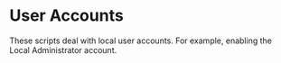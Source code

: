 # User Accounts
These scripts deal with local user accounts. For example, enabling the Local Administrator account.
